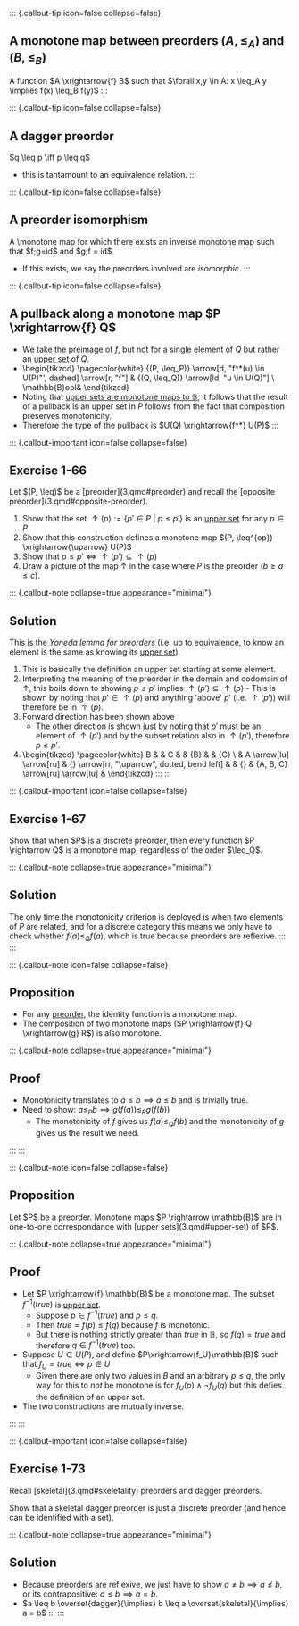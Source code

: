 
::: {.callout-tip icon=false collapse=false}
## A monotone map between preorders $(A, \leq_A)$ and $(B, \leq_B)$
<div id="monotone-map"/></div> A function $A \xrightarrow{f} B$ such that $\forall x,y \in A: x \leq_A y \implies f(x) \leq_B f(y)$
:::

::: {.callout-tip icon=false collapse=false}
## A dagger preorder
<div id="dagger-preorder"/></div>
$q \leq p \iff p \leq q$

- this is tantamount to an equivalence relation.
:::

::: {.callout-tip icon=false collapse=false}
## A preorder isomorphism
<div id="preorder-iso"/></div>
A \monotone map for which there exists an inverse monotone map such that $f;g=id$ and $g;f = id$

- If this exists, we say the preorders involved are *isomorphic*.
:::

::: {.callout-tip icon=false collapse=false}
## A pullback along a monotone map $P \xrightarrow{f} Q$
<div id="pullback-along-monotone"/></div>

- We take the preimage of $f$, but not for a single element of $Q$ but rather an [upper set](3.qmd#upper-set) of $Q$.
- \begin{tikzcd} \pagecolor{white} {(P, \leq_P)} \arrow[d, "f^*(u) \in U(P)"', dashed] \arrow[r, "f"] & {(Q, \leq_Q)} \arrow[ld, "u \in U(Q)"] \\ \mathbb{B}ool& \end{tikzcd}
- Noting that [upper sets are monotone maps to $\mathbb{B}$](#monotones_to_bool), it follows that the result of a pullback is an upper set in $P$ follows from the fact that composition preserves monotonicity.
- Therefore the type of the pullback is $U(Q) \xrightarrow{f^*} U(P)$
:::


::: {.callout-important icon=false collapse=false}
## Exercise 1-66

<div id="1-66"/></div>
Let $(P, \leq)$ be a [preorder](3.qmd#preorder) and recall the [opposite preorder](3.qmd#opposite-preorder).

1. Show that the set $\uparrow(p) := \{p' \in P\ |\ p \leq p'\}$ is an [upper set](3.qmd#upper-set) for any $p \in P$
2. Show that this construction defines a monotone map $(P, \leq^{op}) \xrightarrow{\uparrow} U(P)$
3. Show that $p \leq p' \iff \uparrow(p') \subseteq \uparrow(p)$
4. Draw a picture of the map $\uparrow$ in the case where $P$ is the preorder $(b\geq a \leq c)$.

::: {.callout-note collapse=true appearance="minimal"}
## Solution
This is the *Yoneda lemma for preorders* (i.e. up to equivalence, to know an element is the same as knowing its [upper set](3.qmd#upper-set)).

1. This is basically the definition an upper set starting at some element.
2. Interpreting the meaning of the preorder in the domain and codomain of $\uparrow$, this boils down to showing $p \leq p'$ implies $\uparrow(p') \subseteq \uparrow(p)$
          - This is shown by noting that $p' \in \uparrow(p)$ and anything 'above' $p'$ (i.e. $\uparrow(p')$) will therefore be in $\uparrow(p)$.
3. Forward direction has been shown above
    - The other direction is shown just by noting that $p\prime$ must be an element of $\uparrow(p\prime)$ and by the subset relation also in $\uparrow(p')$, therefore $p \leq p'$.
4.  \begin{tikzcd} \pagecolor{white}
      B & & C &  & \{B\} & & \{C\} \\
      & A \arrow[lu] \arrow[ru] & {} \arrow[rr, "\uparrow", dotted, bend left] &  & {}    & \{A, B, C\} \arrow[ru] \arrow[lu] &
    \end{tikzcd}
:::
:::



::: {.callout-important icon=false collapse=false}
## Exercise 1-67

<div id="1-67"/></div>
Show that when $P$ is a discrete preorder, then every function $P \rightarrow Q$ is a monotone map, regardless of the order $\leq_Q$.

::: {.callout-note collapse=true appearance="minimal"}
## Solution
The only time the monotonicity criterion is deployed is when two elements of $P$ are related, and for a discrete category this means we only have to check whether $f(a) \leq_Q f(a)$, which is true because preorders are reflexive.
:::
:::




::: {.callout-note icon=false collapse=false}
## Proposition

<div id="id-monotone"/></div>

- For any [preorder](3.qmd#preorder), the identity function is a monotone map.
- The composition of two monotone maps ($P \xrightarrow{f} Q \xrightarrow{g} R$) is also monotone.

::: {.callout-note collapse=true appearance="minimal"}
## Proof
-  Monotonicity translates to $a \leq b \implies a \leq b$ and is trivially true.
- Need to show: $a \leq_P b \implies g(f(a)) \leq_R g(f(b))$
    - The monotonicity of $f$ gives us $f(a) \leq_Q f(b)$ and the monotonicity of $g$ gives us the result we need.

:::
:::

::: {.callout-note icon=false collapse=false}
## Proposition
<div id="monotones-to-bool"/></div>
Let $P$ be a preorder. Monotone maps $P \rightarrow \mathbb{B}$ are in one-to-one correspondance with [upper sets](3.qmd#upper-set) of $P$.

::: {.callout-note collapse=true appearance="minimal"}
## Proof
-  Let $P \xrightarrow{f} \mathbb{B}$ be a monotone map. The subset $f^{-1}(true)$ is [upper set](3.qmd#upper-set).
    - Suppose $p \in f^{-1}(true)$ and $p \leq q$.
    - Then $true = f(p) \leq f(q)$ because $f$ is monotonic.
    - But there is nothing strictly greater than $true$ in $\mathbb{B}$, so $f(q) = true$ and therefore $q \in f^{-1}(true)$ too.
- Suppose $U \in U(P)$, and define $P\xrightarrow{f_U}\mathbb{B}$ such that $f_U=true \iff p \in U$
    - Given there are only two values in $B$ and an arbitrary $p\leq q$, the only way for this to *not* be monotone is for $f_U(p) \land \neg f_U(q)$ but this defies the definition of an upper set.
- The two constructions are mutually inverse.

:::
:::


::: {.callout-important icon=false collapse=false}
## Exercise 1-73

<div id="1-73"/></div>
Recall [skeletal](3.qmd#skeletality) preorders and dagger preorders.

Show that a skeletal dagger preorder is just a discrete preorder (and hence can be identified with a set).

::: {.callout-note collapse=true appearance="minimal"}
## Solution
-  Because preorders are reflexive, we just have to show $a \ne b \implies a \not\leq b$, or its contrapositive: $a \leq b \implies a = b$.
- $a \leq b \overset{dagger}{\implies} b \leq a \overset{skeletal}{\implies} a = b$
:::
:::